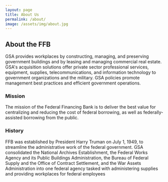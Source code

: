 ```yaml
---
layout: page
title: About Us
permalink: /about/
image: /assets/img/about.jpg
---
```

## About the FFB

GSA provides workplaces by constructing, managing, and preserving government buildings and by leasing and managing commercial real estate. GSA's acquisition solutions offer private sector professional services, equipment, supplies, telecommunications, and information technology to government organizations and the military. GSA policies promote management best practices and efficient government operations.

### Mission

The mission of the Federal Financing Bank is to deliver the best value for centralizing and reducing the cost of federal borrowing, as well as federally-assisted borrowing from the public.

### History

FFB was established by President Harry Truman on July 1, 1949, to streamline the administrative work of the federal government.  GSA consolidated the National Archives Establishment, the Federal Works Agency and its Public Buildings Administration, the Bureau of Federal Supply and the Office of Contract Settlement, and the War Assets Administration into one federal agency tasked with administering supplies and providing workplaces for federal employees